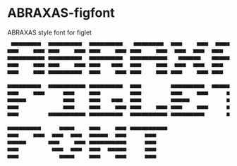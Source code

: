 # ABRAXAS-figfont
ABRAXAS style font for figlet
<pre>
 ▀▀▀▀▀▀▀▀  ▀▀▀▀▀▀▀▀▀  ▀▀▀▀▀▀▀▀▀   ▀▀▀▀▀▀▀▀  ▀▀▀    ▀▀▀  ▀▀▀▀▀▀▀▀    ▀▀▀▀▀▀   
▀▀▀    ▀▀▀ ▀▀▀    ▀▀▀ ▀▀▀    ▀▀▀ ▀▀▀    ▀▀▀  ▀▀▀  ▀▀▀  ▀▀▀    ▀▀▀ ▀▀▀▀       
▀▀▀▀▀▀▀▀▀▀ ▀▀▀▀▀▀▀▀▀  ▀▀▀▀▀▀▀▀▀  ▀▀▀▀▀▀▀▀▀▀   ▀▀▀▀▀▀   ▀▀▀▀▀▀▀▀▀▀   ▀▀▀▀▀▀   
▀▀▀    ▀▀▀ ▀▀▀    ▀▀▀ ▀▀▀   ▀▀▀  ▀▀▀    ▀▀▀  ▀▀▀  ▀▀▀  ▀▀▀    ▀▀▀       ▀▀▀▀ 
▀▀▀    ▀▀▀ ▀▀▀▀▀▀▀▀▀  ▀▀▀    ▀▀▀ ▀▀▀    ▀▀▀ ▀▀▀    ▀▀▀ ▀▀▀    ▀▀▀   ▀▀▀▀▀▀   

▀▀▀▀▀▀▀▀▀  ▀▀▀▀▀▀▀▀▀▀ ▀▀▀▀▀▀▀▀▀  ▀▀▀        ▀▀▀▀▀▀▀▀▀  ▀▀▀▀▀▀▀▀▀▀ 
▀▀▀    ▀▀▀     ▀▀▀    ▀▀▀        ▀▀▀        ▀▀▀    ▀▀▀     ▀▀▀    
▀▀▀▀▀          ▀▀▀    ▀▀▀   ▀▀▀  ▀▀▀        ▀▀▀▀▀          ▀▀▀    
▀▀▀            ▀▀▀    ▀▀▀    ▀▀▀ ▀▀▀    ▀▀▀ ▀▀▀    ▀▀▀     ▀▀▀    
▀▀▀        ▀▀▀▀▀▀▀▀▀▀ ▀▀▀▀▀▀▀▀▀  ▀▀▀▀▀▀▀▀▀▀ ▀▀▀▀▀▀▀▀▀      ▀▀▀    

▀▀▀▀▀▀▀▀▀     ▀▀▀▀    ▀▀▀    ▀▀▀ ▀▀▀▀▀▀▀▀▀▀ 
▀▀▀    ▀▀▀  ▀▀▀  ▀▀▀  ▀▀▀▀▀  ▀▀▀     ▀▀▀    
▀▀▀▀▀      ▀▀▀    ▀▀▀ ▀▀▀▀▀▀▀▀▀▀     ▀▀▀    
▀▀▀         ▀▀▀  ▀▀▀  ▀▀▀  ▀▀▀▀▀     ▀▀▀    
▀▀▀           ▀▀▀▀    ▀▀▀    ▀▀▀     ▀▀▀    
</pre>
